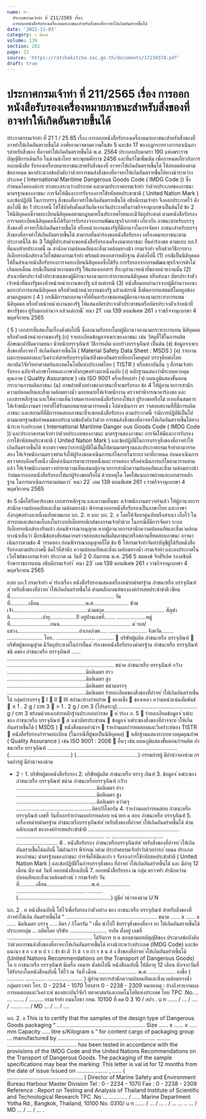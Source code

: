 ```yaml
---
name: >-
  ประกาศกรมเจ้าท่า ที่ 211/2565 เรื่อง
  การออกหนังสือรับรองเครื่องหมายภาชนะสำหรับสิ่งของที่อาจทำให้เกิดอันตรายขึ้นได้
date: '2022-11-03'
category: ง พิเศษ
volume: 139
section: 261
page: 21
source: 'https://ratchakitcha.soc.go.th/documents/17234374.pdf'
draft: true
---
```


# ประกาศกรมเจ้าท่า ที่ 211/2565 เรื่อง การออกหนังสือรับรองเครื่องหมายภาชนะสำหรับสิ่งของที่อาจทำให้เกิดอันตรายขึ้นได้

ประกาศกรมเจ้าท่า ที่ 21 1 / 25 65 เรื่อง การออกหนังสือรับรองเครื่องหมายภาชนะสำหรับสิ่งของที่อาจทำให้เกิดอันตรายขึ้นได้ อาศัยอานาจตามความในข้อ 5 และข้อ 17 ของกฎกระทรวงการดาเนินการสาหรับสิ่งของ ที่อาจทำให้เกิดอันตรายขึ้นได้ พ.ศ. 2564 ประกอบกับมาตรา 190 แห่งพระราชบัญญัติการเดินเรือ ในน่านน้าไทย พระพุทธศักราช 2456 และที่แก้ไขเพิ่มเติม เพื่อกาหนดเกี่ยวกับการออกหนังสือ รับรองเครื่องหมายภาชนะสาหรับสิ่งของที่ อาจทาให้เกิดอันตรายขึ้นได้ ให้สอดคล้องตามข้อกาหนด ของประมวลข้อบังคับว่าด้วยการขนส่งสิ่งของที่อาจทาให้เกิดอันตรายขึ้นได้ทางน้าระหว่างประเทศ ( International Maritime Dangerous Goods Code ( IMDG Code )) ซึ่งกำหนดโดยองค์การ ทางทะเลระหว่างประเทศ และตามประกาศกรมเจ้าท่า ว่าด้วยประเภทของภาชนะ มาตรฐานของภาชนะ การจัดให้มีและการรับรองการใช้รหัสสหประชาชาติ ( United Nation Mark ) และข้อปฏิบัติ ในการบรรจุ สิ่งของที่อาจทำให้เกิดอันตรายขึ้นได้ อธิบดีกรมเจ้าท่า จึงออกประกาศไว้ ดังต่อไปนี้ ข้อ 1 ประกาศนี้ ให้ใช้บังคับตั้งแต่วันถัดจากวันประกาศในราชกิจจานุเบกษาเป็นต้นไป ข้อ 2 ให้นิติบุคคลซึ่งจดทะเบียนนิติบุคคลตามกฎหมายในประเทศไทยและมีวัตถุประสงค์ ตามหนังสือรับรองการจดทะเบียนนิติบุคคลซึ่งได้รับการรับรองจากกรมพัฒนาธุรกิจการค้า เกี่ยวกับ ภาชนะสาหรับบรรจุสิ่งของที่ อาจทาให้เกิดอันตรายขึ้นได้ หรือหน่วยงานของรัฐที่มีอานาจในการจัดทา ภาชนะสำหรับบรรจุสิ่งของที่อาจทำให้เกิดอันตรายขึ้นได้ สามารถยื่นคำร้องขอหนังสือรับรอง เครื่องหมายภาชนะตามประกาศนี้ได้ ข้อ 3 ให้ผู้ที่ประสงค์จะขอหนังสือรับรองเครื่องหมายภาชนะ ยื่นคำร้องขอ ตามแบบ บภ.1 ที่แนบท้ายประกาศนี้ ณ สานักความปลอดภัยและสิ่งแวดล้อมทางน้า กรมเจ้าท่า หรือด้วยวิธีการทาง อิเล็กทรอนิกส์ทางเว็บไซต์ของกรมเจ้าท่า พร้อมด้วยเอกสารหลักฐาน ดังต่อไปนี้ (1) กรณีเป็นนิติบุคคล ให้ยื่นสำเนาหนังสือรับรองการจดทะเบียนนิติบุคคลซึ่งได้รับ การรับรองจากกรมพัฒนาธุรกิจการค้าไม่เกินหกเดือน กรณีเป็นหน่วยงานของรัฐ ให้แสดงเอกสาร ที่ระบุอำนาจหน้าที่ของหน่วยงานนั้น (2) สำเนาบัตรประจำตัวประชาชนของผู้มีอำนาจลงนามกระทำการแทนนิติบุคคล หรือสำเนา บัตรประจำตัวเจ้าหน้าที่ของรัฐของหัวหน้าหน่วยงานของรัฐ แล้วแต่กรณี (3) หนังสือมอบอำนาจจากผู้มีอำนาจลงนามกระทำการแทนนิติบุคคล หรือหัวหน้าหน่วยงานของรัฐ แล้วแต่กรณี ซึ่งติดอากรแสตมป์โดยถูกต้องตามกฎหมาย ( 4 ) กรณีมีการมอบอานาจให้ยื่นคาร้องขอแทนผู้มีอานาจลงนามกระทาการแทนนิติบุคคล หรือหัวหน้าหน่วยงานของรัฐ ให้แสดงบัตรประจาตัวประชาชนหรือบัตรประจาตัวเจ้าหน้าที่ของรัฐของ ผู้รับมอบอำนาจ แล้วแต่กรณี ้ หนา 21 ่ เลม 139 ตอนพิเศษ 261 ง ราชกิจจานุเบกษา 4 พฤศจิกายน 2565

( 5 ) เอกสารที่แสดงในเรื่องดังต่อไปนี้ ซึ่งลงนามรับรองโดยผู้มีอานาจลงนามกระทาการแทน นิติบุคคล หรือหัวหน้าหน่วยงานของรัฐ (ก) รายละเอียดข้อมูลจาเพาะของภาชนะ เช่น วัสดุที่ใช้ในการผลิต ลักษณะฝาปิดความหนา น้ำหนักบรรจุภัณฑ์ วิธีการผลิต แบบร่างบรรจุภัณฑ์ เป็นต้น (ข) ข้อมูลจาเพาะสิ่งของที่อาจทาใ ห้เกิดอันตรายขึ้นได้ ( Material Safety Data Sheet : MSDS ) (ค) รายงานผลการทดสอบและวิเคราะห์สาหรับบรรจุภัณฑ์สิ่งของอันตรายที่ออกโดยศูนย์ บรรจุหีบห่อไทย สถาบันวิจัยวิทยาศาสตร์และเทคโนโลยีแห่งประเทศไทย ( TISTR ) หรือสถาบันอื่น ๆ ที่กรมเจ้าท่ารับรอง ฉบับจริงภาษาไทยและภาษาอังกฤษอย่างละหนึ่งฉบับ (ง) หลักฐานแสดงว่ามีระบบควบคุมคุณภาพ ( Quality Assurance ) เช่น ISO 9001 หรือเทียบเท่า (จ) แผนภูมิแสดงขั้นตอนกระบวนการผลิตภาชนะ (ฉ) ภาพถ่ายตัวอย่างของภาชนะที่จะขอรับรอง ข้อ 4 ให้ผู้อานวยการสานักความปลอดภัยและสิ่งแวดล้อมทางน้ำ มอบหมายให้เจ้าพนักงาน ตรวจท่าพิจารณาคาร้องขอ และเอกสารหลักฐาน และให้ความเห็นว่าสมควรออกหนังสือรับรองให้แก่ ผู้ร้องขอหรือไม่ หากเห็นสมควรให้เจ้าพนักงานตรวจท่าที่ได้รับมอบหมายตามวรรคหนึ่ง ไปดำเนินการ ตร วจสอบสถานที่ที่มีการผลิตภาชนะ และสถานที่ที่มีการทดสอบภาชนะที่จะขอหนังสือรับรอง ตามประกาศนี้ ว่ามีการปฏิบัติเป็นไปตามมาตรฐานข้อกำหนดของประมวลข้อบังคับว่าด้วย การขนส่งสิ่งของที่อาจทาให้เกิดอันตรายขึ้นได้ทางน้าระหว่างประเทศ ( International Maritime Danger ous Goods Code ( IMDG Code )) และประกาศกรมเจ้าท่าว่าด้วยประเภทของภาชนะ มาตรฐานของภาชนะ การจัดให้มีและการรับรองการใช้รหัสสหประชาชาติ ( United Nation Mark ) และข้อปฏิบัติในการบรรจุสิ่งของที่อาจทำให้เกิดอันตรายขึ้นได้ หากตรวจพบว่าการปฏิบัติไม่เป็นไปตามมาตรฐานและประกาศกรมเจ้าท่าตามวรรคสอง ให้เจ้าพนักงานตรวจท่าแจ้งให้ผู้ร้องขอดาเนินการแก้ไขภายในระยะเวลาที่กาหนด ก่อนดาเนินการ ตรวจสอบอีกครั้งหนึ่ง เมื่อดำเนินการตามวรรคหนึ่งและวรรคสอง หรือดำเนินการแก้ไขตามวรรคสามแล้ว ให้เจ้าพนักงานตรวจท่าทาความเห็นเสนอผู้อานวยการสานักความปลอดภัยและสิ่งแวดล้อมทางน้า ว่าสมควรออกหนังสือรับรองให้แก่ผู้ร้องขอหรือไม่ ด้วยเหตุใด โดยให้แนบภาพถ่ายและเอกสารหลักฐาน ในการดาเนินการตามสมควร ้ หนา 22 ่ เลม 139 ตอนพิเศษ 261 ง ราชกิจจานุเบกษา 4 พฤศจิกายน 2565

ข้อ 5 เมื่อได้รับคาร้องขอ เอกสารหลักฐาน และความเห็นขอ งเจ้าพนักงานตรวจท่าแล้ว ให้ผู้อานวยการสานักความปลอดภัยและสิ่งแวดล้อมทางน้า พิจารณาออกหนังสือรับรองเป็นภาษาไทย และภาษาอังกฤษอย่างละหนึ่งฉบับตามแบบ บภ. 2. ท และ บภ. 2. อ โดยให้จัดทาคู่ฉบับหรือสาเนา เก็บไว้ ในสารบบและสแกนเก็บลงในระบบอิเล็กทรอนิกส์ของกรมเจ้าท่ำด้วย ในกรณีที่มีการจัดทา ระบบอิเล็กทรอนิกส์รองรับแล้ว ก่อนพิจารณาอนุญาต หากผู้อานวยการสานักความปลอดภัยและสิ่งแวดล้อมทางน้าเห็นว่า มีกรณีข้อสงสัยสมควรตรวจสอบสถานที่ผลิตภาชนะหรือสถานที่ทดสอบภาชนะ อาจดาเนินการตามข้อ 4 วรรคสอง ก่อนพิจารณาอนุญาตก็ได้ ข้อ 6 ให้กรมเจ้าท่าจัดทำบัญชีผู้ได้รับหนังสือรับรองตามประกาศนี้ ติดไว้ที่สำนัก ความปลอดภัยและสิ่งแวดล้อมทางน้ำ กรมเจ้าท่า และลงประกาศในเว็บไซต์ของกรมเจ้าท่า ประกาศ ณ วันที่ 2 0 กันยายน พ.ศ. 256 5 สมพงษ์ จิรศิริเลิศ รองอธิบดี รักษาราชการแทน อธิบดีกรมเจ้าท่า ้ หนา 23 ่ เลม 139 ตอนพิเศษ 261 ง ราชกิจจานุเบกษา 4 พฤศจิกายน 2565

แบบ บภ.1 กรมเจ้าท่า ค ําร้องเรื่อง หนังสือรับรองแสดงเครื่องหมํายมําตรฐําน ภําชนะหรือ บรรจุภัณฑ์ ส ําหรับสิ่งของที่อําจท ําให้เกิดอันตรํายขึ้นได้ ตํามหลักเกณฑ์ขององค์กํารสหประชําชําติ เขียนที่................................................................... วันที่............เดือน..............................พ.ศ....................... ข้ําพเจ้ํา................................................นํามสกุล....................................... สัญชําติ.....................อํายุ.................ปี อยู่บ้ํานเลขที่....... ...................หมู่ที่..........................ถนน......................... .................... ต ําบล/แขวง........................................อําเภอ/เขต..... ........................ จังหวัด........ ....................... โทร.. ......................... ...........  บริษัทผู้ผลิต ภําชนะหรือ บรรจุภัณฑ์  บริษัทผู้ขออนุญําต มีวัตถุประสงค์ในกํารยื่นค ําร้องขอหนังสือรับรองมําตรฐําน ภําชนะหรือ บรรจุภัณฑ์ ชนิ ดของ ภําชนะหรือ บรรจุภัณฑ์ ...... ....................................................................................... ..................................................................... ขนําด ภําชนะหรือ บรรจุภัณฑ์ กว้ําง ...................................................มิลลิเมตร ยําว ...................................................มิลลิเมตร สูง ...................................................มิลลิเมตร ขนําดบรรจุ ...................................................มิลลิเมตร รํายละเอียดของสิ่งของที่อําจท ําให้เกิดอันตรํายขึ้นได้ กลุ่มกํารบรรจุ  I  II  III สถํานะทํางกํายภําพ  ของแข็ง  ของเหลว ควํามหนําแน่นสัมพันธ์  ≤ 1 . 2 g / cm 3  > 1 . 2 g / cm 3 (โปรดระบุ).................................................... g / cm 3 พร้อมด้วยเอกสํารหลักฐํานประกอบกํารขอ  ค ําร้อง ก. 5  รํายละเอียดข้อมูลจ ําเพําะของ ภําชนะหรือ บรรจุภัณฑ์  ส ําเนําบัตรประชําชน  ข้อมูลจ ําเพําะของสิ่งของที่อําจจะท ําให้เกิดอันตรํายขึ้นได้ ( MSDS )  หนังสือมอบอํานําจ  รํายงํานผลกํารทดสอบและวิเครําะห์ของ TISTR  หนังสือรับรองกํารจดทะเบียน (ในกรณีที่ผู้ขอเป็นนิติบุคคล)  หลักฐํานแสดงระบบควบคุมคุณภําพ ( Quality Assurance ) เช่น ISO 9001 : 2008  อื่นๆ เช่น แผนภูมิแสดงขั้นตอนกํารผลิต ภําชนะหรือ บรรจุภัณฑ์ ......................................... .......................................... (........................................) (........................................) กรรมกํารผู้ มีอํานําจลงนําม กรรมกํารผู้ มีอํานําจลงนําม

- 2 - 1. บริษัทผู้ขอหนังสือรับรอง 2. บริษัทผู้ผลิต ภําชนะหรือ บรรจุ ภัณฑ์ 3. ข้อมูลจ ําเพําะของภําชนะหรือ บรรจุภัณฑ์ ขนําด ภําชนะหรือบรรจุภัณฑ์ กว้ําง ....................................................มิลลิเมตร ยําว ....................................................มิลลิเมตร สูง ....................................................มิลลิเมตร ควํามจุ .................................................ลิตร/กิโลกรัม 4. รํายงํานผลกํารทดสอบ ภําชนะหรือบรรจุภัณฑ์ เลขที่ วันที่ออกรํายงํานผลกํารทดสอบ หน่วยท ด สอบ ภําชนะหรือ บรรจุภัณฑ์ 5. เครื่องหมํายมําตรฐําน ภําชนะหรือบรรจุภัณฑ์ส ําหรับสิ่งของที่อําจท ําให้เกิดอันตรํายขึ้นได้ ตํามหลักเกณฑ์ ขององค์กํารสหประชําชําติ ........................................................... ......................................................... ... ................................. ........................... 6 . หนังสือรับรอง ภําชนะหรือบรรจุภัณฑ์ส ําหรับสิ่งของที่อําจท ําให้เกิดอันตรํายขึ้นได้ฉบับนี้ ได้ผ่ํานกําร พิจํารณ ําตําม ประกําศกรมเจ้ําท่ําว่ําด้วยกํารก ําหนด ประเภทของภําชนะ มําตรฐํานของภําชนะ กํารจัดให้มีและกํา ร รับรองกํารใช้รหัสสหประชําชําติ ( United Nation Mark ) และข้อปฏิบัติในกํารบรรจุสิ่งของ ที่อําจท ําให้เกิดอันตรํายขึ้นได้ และ มีอํายุ 12 เดือน นับ แต่ วันที่ ออกหนังสือฉบับนี้ 7. ออกหนังสือรับรอง ณ กลุ่ม ตรวจท่ํา สํานักควํามปลอดภัยและสิ่งแวดล้อมทํางน้ ํา กรมเจ้ําท่ํา วันที่...........เดือน.............................พ.ศ.................... ............................................. .......... (............................................................) ผู้มีอ ํานําจลงนําม U N

บภ. 2 . ท หนังสือฉบับนี้ ให้ไว้เพื่อรับรองว่าตัวอย่าง ของ ภาชนะหรือ บรรจุภัณฑ์ สําหรับสิ่งของที่อําจทําให้เกิด อันตรํายขึ้นได้ “ ........................................................... ขนาด ...... x ...... x ...... มิลลิเมตร บรรจุ ..... ลิตร / กิโลกรัม ” เพื่อ นำไปใ ช้บรรจุสิ่งของที่อาจ ทา ให้เกิดอันตรายขึ้นได้ ประเภทกลุ่ม ... ผลิตโดย บริษัท ........................ จากัด ตั้งอยู่ เลขที่ ....................................................... ได้รับการ ท ด สอบตามบทบัญญัติของ ประมวลข้อบังคับ ว่าด้วยการขนส่งสิ่งของที่อาจทาให้เกิดอันตรายขึ้นได้ ทางน้าระหว่างประเทศ (IMDG Code) และข้อแนะนา ข อ ง ส ห ป ร ะ ชำ ชำ ติ ว่ำ ด้ ว ย กำ ร ข น ส่ ง สิ่งของที่อําจท ําให้เกิดอันตรํายขึ้นได้ (United Nations Recommendations on the Transport of Dangerous Goods) โด ย ภาชนะหรือ บรรจุภัณฑ์ มีเครื่อ งหมาย ดังต่อไปนี้ หนังสือฉบับนี้ ให้มีอายุ 12 เดือน นับจากวันที่ได้รับรองในหนังสือฉบับนี้ ให้ไว้ ณ วันที่ เดือน ......................... พ.ศ. ................. ลงชื่อ ( ........... ............. ....................... ) ผู้อำนวยการสำนักความปลอดภัยและสิ่งแวดล้อมทางน้ำ กลุ่มตรวจท่า โทร. 0 - 2234 - 1070 โทรสาร 0 - 2238 - 2309 หมายเหตุ : อ้างถึงรายงานผลการทดสอบและวิเคราะห์ ของสถาบันวิจัยวิ ทยาศาสตร์และเทคโนโลยีแห่งประเทศ ไทย TPC .No. .. ... ....... / ......... กรมเจ้าท่า ถนนโยธา กทม. 10100 ที่ คค 0 3 10 / สปว . u n ...... / ... / .... / ........ ... / MD ... / ... / ....

บภ. 2. อ This is to certify that the samples of the design type of Dangerous Goods packaging “ ......................................................... Size ...... x ...... x ..... mm Capacity ..... litre s/Kilogram s ” for content cargo of packaging group ... manufactured by ............................................................... ......... ............................................. has been tested in accordance with the provisions of the IMDG Code and the United Nations Recommendations on the Transport of Dangerous Goods. The packaging of the sample specifications may bear the marking: This letter is val id for 12 months from the date of issue Issued on .................... , ...... ( ................................................. ) Director of Marine Safety and Environment Bureau Harbour Master Division Tel : 0 - 2234 - 1070 Fax : 0 - 2238 - 2309 Reference : Report on Testing and Analysis of Thailand Institute of Scientific and Technological Research TPC .No ... ............ / ..... Marine Department Yotha Rd., Bangkok, Thailand, 10100 No. 0310/ u n ...... / ... / ... . / ... ... .. ... / MD ... / ... / ... .
